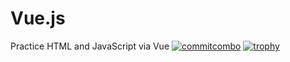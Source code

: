 # Vue.js
Practice HTML and JavaScript via Vue
[![commitcombo](http://commitcombo.com/get?user={RiGun-K}&theme={theme})](https://github.com/devxb/CommitCombo)
[![trophy](https://github-profile-trophy.vercel.app/?username=RiGun-K&theme=onedark)](https://github.com/ryo-ma/github-profile-trophy)
